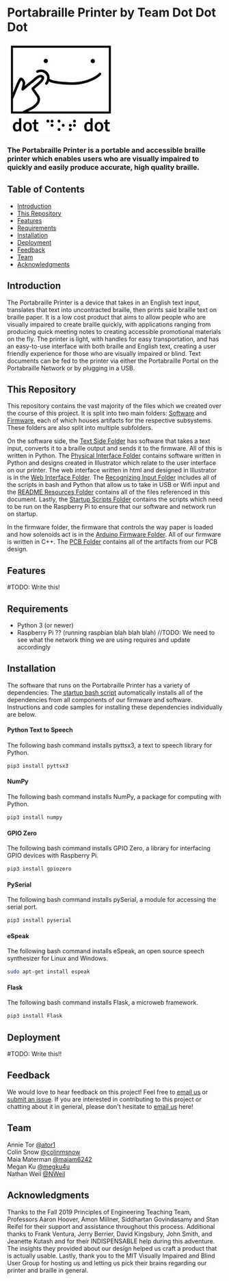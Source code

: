# Portabraille Printer by Team Dot Dot Dot

<img src="https://github.com/maiam6242/braille-printer/blob/master/Software/README%20Resources/smileLogo2.JPG" alt="Team dot dot dot logo" width="250"/>

### The Portabraille Printer is a portable and accessible braille printer which enables users who are visually impaired to quickly and easily produce accurate, high quality braille.

## Table of Contents
- [Introduction](#Introduction "Introduction")
- [This Repository](#This-Repository "This Repository") 
- [Features](#Features "Features") 
- [Requirements](#Requirements "Requirements")
- [Installation](#Installation "Installation")  
- [Deployment](#Deployment "Deployment")
- [Feedback](#Feedback "Feedback") 
- [Team](#Team "Team")  
- [Acknowledgments](#Acknowledgments "Acknowledgments") 

## Introduction
The Portabraille Printer is a device that takes in an English text input, translates that text into uncontracted braille, then prints said braille text on braille paper. It is a low cost product that aims to allow people who are visually impaired to create braille quickly, with applications ranging from producing quick meeting notes to creating accessible promotional materials on the fly. The printer is light, with handles for easy transportation, and has an easy-to-use interface with both braille and English text, creating a user friendly experience for those who are visually impaired or blind. Text documents can be fed to the printer via either the Portabraille Portal on the Portabraille Network or by plugging in a USB. 

## This Repository

This repository contains the vast majority of the files which we created over the course of this project. It is split into two main folders: [Software](https://github.com/maiam6242/braille-printer/tree/master/Software "Software Forlder") and [Firmware](https://github.com/maiam6242/braille-printer/tree/master/Firmware "Firmware Folder"), each of which houses artifacts for the respective subsystems. These folders are also split into multiple subfolders. 

On the software side, the [Text Side Folder](https://github.com/maiam6242/braille-printer/tree/master/Software/Text%20Side "Text Side Folder") has software that takes a text input, converts it to a braille output and sends it to the firmware. All of this is written in Python. The [Physical Interface Folder](https://github.com/maiam6242/braille-printer/tree/master/Software/Physical%20Interface "Physical Interface Folder") contains software written in Python and designs created in Illustrator which relate to the user interface on our printer. The web interface written in html and designed in Illustrator is in the [Web Interface Folder](https://github.com/maiam6242/braille-printer/tree/master/Software/Web%20Interface "Web Interface Folder"). The [Recognizing Input Folder](https://github.com/maiam6242/braille-printer/tree/master/Software/Recognizing%20Input) includes all of the scripts in bash and Python that allow us to take in USB or Wifi input and the [README Resources Folder](https://github.com/maiam6242/braille-printer/tree/master/Software/README%20Resources "README Resources Folder") contains all of the files referenced in this document. Lastly, the [Startup Scripts Folder](https://github.com/maiam6242/braille-printer/tree/master/Software/StartupScripts "Startup Scripts Folder") contains the scripts which need to be run on the Raspberry Pi to ensure that our software and network run on startup. 

In the firmware folder, the firmware that controls the way paper is loaded and how solenoids act is in the [Arduino Firmware Folder](https://github.com/maiam6242/braille-printer/tree/master/Firmware/Arduino%20Firmware "Arduino Firmware Folder"). All of our firmware is written in C++. The [PCB Folder](https://github.com/maiam6242/braille-printer/tree/master/Firmware/PCB "PCB Folder") contains all of the artifacts from our PCB design.

## Features 
#TODO: Write this!

## Requirements

- Python 3 (or newer)
- Raspberry Pi ?? (running raspbian blah blah blah) //TODO: We need to see what the network thing we are using requires and update accordingly

## Installation
The software that runs on the Portabraille Printer has a variety of dependencies. The [startup bash script](https://github.com/maiam6242/braille-printer/blob/master/startup.bash "Startup Bash Script") automatically installs all of the dependencies from all components of our firmware and software. Instructions and code samples for installing these dependencies individually are below. 

#### Python Text to Speech
The following bash command installs pyttsx3, a text to speech library for Python. 
``` bash
pip3 install pyttsx3
```

#### NumPy
The following bash command installs NumPy, a package for computing with Python. 
``` bash
pip3 install numpy
```

#### GPIO Zero
The following bash command installs GPIO Zero, a library for interfacing GPIO devices with Raspberry Pi.
``` bash
pip3 install gpiozero
```

#### PySerial
The following bash command installs pySerial, a module for accessing the serial port.
``` bash
pip3 install pyserial
```

#### eSpeak
The following bash command installs eSpeak, an open source speech synthesizer for Linux and Windows.
```bash
sudo apt-get install espeak
```

#### Flask
The following bash command installs Flask, a microweb framework.
```bash
pip3 install Flask
```

## Deployment
#TODO: Write this!!

## Feedback
We would love to hear feedback on this project! Feel free to [email us](mailto:mmaterman@olin.edu "mmaterman@olin.edu") or [submit an issue](https://github.com/maiam6242/braille-printer/issues/new/choose "New Issue Request"). If you are interested in contributing to this project or chatting about it in general, please don't hesitate to [email us](mailto:mmaterman@olin.edu "mmaterman@olin.edu") here!

## Team
Annie Tor [@ator1](https://github.com/ator1 "Annie's GitHub")   
Colin Snow [@colinmsnow](https://github.com/colinmsnow "Colin's GitHub")  
Maia Materman [@maiam6242](https://github.com/maiam6242 "Maia's GitHub")  
Megan Ku [@megku4u](https://github.com/megku4u "Megan's GitHub")  
Nathan Weil [@NWeil](https://github.com/NWeil "Nathan's GitHub")  

## Acknowledgments
Thanks to the Fall 2019 Principles of Engineering Teaching Team, Professors Aaron Hoover, Amon Millner, Siddhartan Govindasamy and Stan Reifel for their support and assistance throughout this process. Additional thanks to Frank Ventura, Jerry Berrier, David Kingsbury, John Smith, and Jeanette Kutash and for their INDISPENSABLE help during this adventure. The insights they provided about our design helped us craft a product that is actually usable. Lastly, thank you to the MIT Visually Impaired and Blind User Group for hosting us and letting us pick their brains regarding our printer and braille in general.

